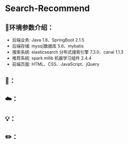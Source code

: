 # Search-Recommend
## 🔧环境参数介绍：
- 后端业务: Java 1.8、SpringBoot 2.1.5
- 后端存储: mysq|数据库 5.6、mybatis
- 搜索系统: elasticsearch 分布式搜索引擎 7.3.0、canal 1.1.3
- 推荐系统: spark mllib 机器学习组件 2.4.4
- 前端页面: HTML、CSS、JavaScript、jQuery
## 🎨：
## ☁️：
## 💡：
## ✏️：
